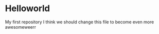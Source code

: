# Helloworld
My first repository 
I think we should change this file to become even more awesomeweerr
